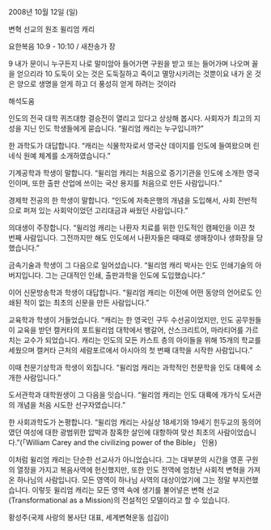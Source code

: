 2008년 10월 12일 (일)

변혁 선교의 원조 윌리엄 캐리



요한복음 10:9 - 10:10 / 새찬송가  장


9 내가 문이니 누구든지 나로 말미암아 들어가면 구원을 받고 또는 들어가며 나오며 꼴을 얻으리라 
10 도둑이 오는 것은 도둑질하고 죽이고 멸망시키려는 것뿐이요 내가 온 것은 양으로 생명을 얻게 하고 더 풍성히 얻게 하려는 것이라

해석도움





인도의 전국 대학 퀴즈대항 결승전이 열리고 있다고 상상해 봅시다. 사회자가 최고의 지성을 지닌 인도 학생들에게 묻습니다. “윌리엄 캐리는 누구입니까?” 

한 과학도가 대답합니다. 
“캐리는 식물학자로서 영국산 데이지를 인도에 들여왔으며 린네식 원예 체계를 소개하였습니다.” 

기계공학과 학생이 말합니다. 
“윌리엄 캐리는 처음으로 증기기관을 인도에 소개한 영국인이며, 또한 출판 산업에 쓰이는 국산 용지를 처음으로 만든 사람입니다.” 

경제학 전공의 한 학생이 말합니다. 
“인도에 저축은행의 개념을 도입해서, 사회 전반적으로 퍼져 있는 사회악이었던 고리대금과 싸웠던 사람입니다.” 

의대생이 주장합니다. 
“윌리엄 캐리는 나환자 치료를 위한 인도적인 캠페인을 이끈 첫 번째 사람입니다. 그전까지만 해도 인도에서 나환자들은 때때로 생매장이나 생화장을 당했습니다.”

금속기술과 학생이 그 다음으로 일어섰습니다. 
“윌리엄 캐리 박사는 인도 인쇄기술의 아버지입니다. 그는 근대적인 인쇄, 출판과학을 인도에 도입했습니다.”

이어 신문방송학과 학생이 대답합니다. 
“윌리엄 캐리는 이전에 어떤 동양의 언어로도 인쇄된 적이 없는 최초의 신문을 만든 사람입니다.”

교육학과 학생이 거들었습니다. 
“캐리는 한 영국인 구두 수선공이었지만, 인도 공무원들이 교육을 받던 캘커타의 포트윌리엄 대학에서 뱅갈어, 산스크리트어, 마라티어를 가르치는 교수가 되었습니다. 캐리는 인도의 모든 카스트 층의 아이들을 위해 15개의 학교를 세웠으며 캘커타 근처의 세람포르에서 아시아의 첫 번째 대학을 시작한 사람입니다.”

이때 천문기상학과 학생이 외칩니다. 
“윌리엄 캐리는 과학적인 천문학을 인도 대륙에 소개한 사람입니다.”

도서관학과 대학원생이 그 다음을 잇습니다. 
“윌리엄 캐리는 인도 대륙에 개가식 도서관의 개념을 처음 시도한 선구자였습니다.”

한 사회과학도가 논평합니다. 
“윌리엄 캐리는 사실상 18세기와 19세기 힌두교의 동의어였던 여성에 대한 광범위한 압박과 참혹한 살인에 대항하여 맞선 최초의 사람이었습니다.”(「William Carey and the civilizing power of the Bible」 인용)

 이처럼 윌리엄 캐리는 단순한 선교사가 아니었습니다. 그는 대부분의 시간을 영혼 구원의 열정을 가지고 복음사역에 헌신했지만, 또한 인도 전역에 엄청난 사회적 변혁을 가져온 하나님의 사람입니다. 모든 영역이 하나님 사역의 대상이었기에 그는 정말 부지런했습니다. 이렇듯 윌리엄 캐리는 모든 영역 속에 생기를 불어넣은 변혁 선교(Transformational as a Mission)의 전설적인 모델이라고 할 수 있습니다.

황성주(국제 사랑의 봉사단 대표, 세계변혁운동 섬김이)